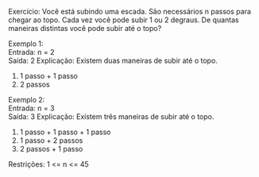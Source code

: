 Exercício: Você está subindo uma escada. São necessários n passos para chegar ao topo.
           Cada vez você pode subir 1 ou 2 degraus. De quantas maneiras distintas você pode subir até o topo?

Exemplo 1:
    <br />Entrada: n = 2
    <br />Saída: 2
Explicação: Existem duas maneiras de subir até o topo.

1. 1 passo + 1 passo
2. 2 passos

Exemplo 2:
    <br />Entrada: n = 3
    <br />Saída: 3
Explicação: Existem três maneiras de subir até o topo.

1. 1 passo + 1 passo + 1 passo
2. 1 passo + 2 passos
3. 2 passos + 1 passo

Restrições: 1 <= n <= 45
